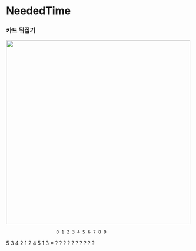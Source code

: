 # NeededTime
### 카드 뒤집기


<img width = "500" src = "https://user-images.githubusercontent.com/35987737/44181139-127b1a00-a13b-11e8-8026-5f8c9016c1fe.png">

                       0 1 2 3 4 5 6 7 8 9
5 3 4 2 1 2 4 5 1 3  = ? ? ? ? ? ? ? ? ? ?
